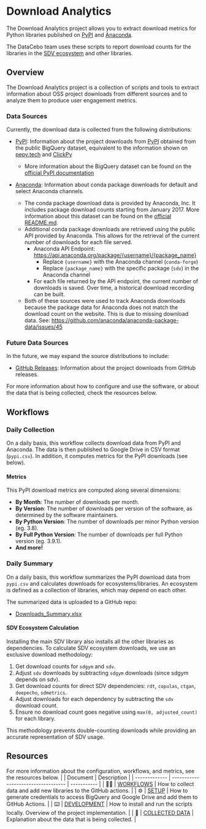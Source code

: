 # Download Analytics

The Download Analytics project allows you to extract download metrics for Python libraries published on [PyPI](https://pypi.org/) and [Anaconda](https://www.anaconda.com/).

The DataCebo team uses these scripts to report download counts for the libraries in the [SDV ecosystem](https://sdv.dev/) and other libraries.

## Overview
The Download Analytics project is a collection of scripts and tools to extract information
about OSS project downloads from different sources and to analyze them to produce user
engagement metrics.

### Data Sources
Currently, the download data is collected from the following distributions:
* [PyPI](https://pypi.org/): Information about the project downloads from [PyPI](https://pypi.org/)
  obtained from the public BigQuery dataset, equivalent to the information shown on
  [pepy.tech](https://pepy.tech) and [ClickPy](https://clickpy.clickhouse.com/)
  - More information about the BigQuery dataset can be found on the [official PyPI documentation](https://packaging.python.org/en/latest/guides/analyzing-pypi-package-downloads/)

* [Anaconda](https://www.anaconda.com/): Information about conda package downloads for default and select Anaconda channels.
  - The conda package download data is provided by Anaconda, Inc. It includes package download counts
    starting from January 2017. More information about this dataset can be found on the [official README.md](https://github.com/anaconda/anaconda-package-data/blob/master/README.md).
  - Additional conda package downloads are retrieved using the public API provided by Anaconda. This allows for the retrieval of the current number of downloads for each file served.
    - Anaconda API Endpoint: https://api.anaconda.org/package/{username}/{package_name}
      - Replace `{username}` with the Anaconda channel (`conda-forge`)
      - Replace `{package_name}` with the specific package (`sdv`) in the Anaconda channel
    - For each file returned by the API endpoint, the current number of downloads is saved. Over time, a historical download recording can be built.
  - Both of these sources were used to track Anaconda downloads because the package data for Anaconda does not match the download count on the website. This is due to missing download data. See: https://github.com/anaconda/anaconda-package-data/issues/45

### Future Data Sources
In the future, we may expand the source distributions to include:
* [GitHub Releases](https://github.com/): Information about the project downloads from GitHub releases.

For more information about how to configure and use the software, or about the data that is being
collected, check the resources below.

## Workflows

### Daily Collection
On a daily basis, this workflow collects download data from PyPI and Anaconda. The data is then published to Google Drive in CSV format (`pypi.csv`). In addition, it computes metrics for the PyPI downloads (see below).

#### Metrics
This PyPI download metrics are computed along several dimensions:

- **By Month**: The number of downloads per month.
- **By Version**: The number of downloads per version of the software, as determined by the software maintainers.
- **By Python Version**: The number of downloads per minor Python version (eg. 3.8).
- **By Full Python Version**: The number of downloads per full Python version (eg. 3.9.1).
- **And more!**

### Daily Summary

On a daily basis, this workflow summarizes the PyPI download data from `pypi.csv` and calculates downloads for ecosystems/libraries.
An ecosystem is defined as a collection of libraries, which may depend on each other.

The summarized data is uploaded to a GitHub repo:
- [Downloads_Summary.xlsx](https://github.com/sdv-dev/sdv-dev.github.io/blob/gatsby-home/assets/Downloads_Summary.xlsx)

#### SDV Ecosystem Calculation
Installing the main SDV library also installs all the other libraries as dependencies. To calculate SDV ecosystem downloads, we use an exclusive download methodology:

1. Get download counts for `sdgym` and `sdv`.
2. Adjust `sdv` downloads by subtracting `sdgym` downloads (since sdgym depends on sdv).
3. Get download counts for direct SDV dependencies: `rdt`, `copulas`, `ctgan`, `deepecho`, `sdmetrics`.
4. Adjust downloads for each dependency by subtracting the `sdv` download count.
5. Ensure no download count goes negative using `max(0, adjusted_count)` for each library.

This methodology prevents double-counting downloads while providing an accurate representation of SDV usage.

## Resources
For more information about the configuration, workflows, and metrics, see the resources below.
|               | Document                            | Description |
| ------------- | ----------------------------------- | ----------- |
| :pilot:       | [WORKFLOWS](docs/WORKFLOWS.md)           | How to collect data and add new libraries to the GitHub actions. |
| :gear:        | [SETUP](docs/SETUP.md)                   | How to generate credentials to access BigQuery and Google Drive and add them to GitHub Actions. |
| :keyboard:    | [DEVELOPMENT](docs/DEVELOPMENT.md)       | How to install and run the scripts locally. Overview of the project implementation. |
| :floppy_disk: | [COLLECTED DATA](docs/COLLECTED_DATA.md) | Explanation about the data that is being collected. |
